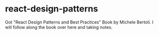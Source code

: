 # react-design-patterns

Got "React Design Patterns and Best Practices" Book by Michele Bertoli.
I will follow along the book over here and taking notes.
